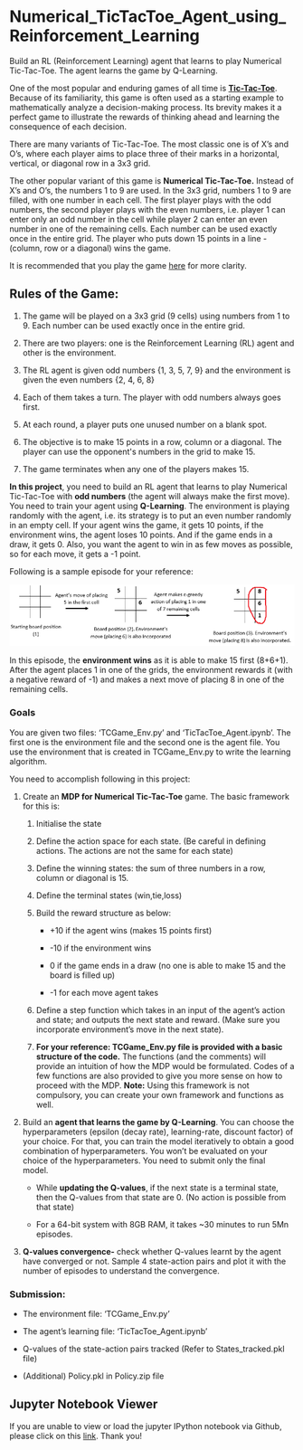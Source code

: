 # Numerical_TicTacToe_Agent_using_Reinforcement_Learning
Build an RL (Reinforcement Learning) agent that learns to play Numerical Tic-Tac-Toe. The agent learns the game by Q-Learning.

One of the most popular and enduring games of all time is **[Tic-Tac-Toe](https://www.youtube.com/watch?v=5SdW0_wTX5c)**. Because of its familiarity, this game is often used as a starting example to mathematically analyze a decision-making process. Its brevity makes it a perfect game to illustrate the rewards of thinking ahead and learning the consequence of each decision.

There are many variants of Tic-Tac-Toe. The most classic one is of X’s and O’s, where each player aims to place three of their marks in a horizontal, vertical, or diagonal row in a 3x3 grid.

The other popular variant of this game is **Numerical Tic-Tac-Toe.** Instead of X’s and O’s, the numbers 1 to 9 are used. In the 3x3 grid, numbers 1 to 9 are filled, with one number in each cell. The first player plays with the odd numbers, the second player plays with the even numbers, i.e. player 1 can enter only an odd number in the cell while player 2 can enter an even number in one of the remaining cells. Each number can be used exactly once in the entire grid. The player who puts down 15 points in a line - (column, row or a diagonal) wins the game. 

It is recommended that you play the game [here](https://playtictactoe.org/) for more clarity.

## **Rules of the Game:**

1.  The game will be played on a 3x3 grid (9 cells) using numbers from 1 to 9. Each number can be used exactly once in the entire grid.
    
2.  There are two players: one is the Reinforcement Learning (RL) agent and other is the environment.
    
3.  The RL agent is given odd numbers {1, 3, 5, 7, 9} and the environment is given the even numbers {2, 4, 6, 8}
    
4.  Each of them takes a turn. The player with odd numbers always goes first.
    
5.  At each round, a player puts one unused number on a blank spot.
    
6.  The objective is to make 15 points in a row, column or a diagonal. The player can use the opponent's numbers in the grid to make 15.
    
7.  The game terminates when any one of the players makes 15.
    

**In this project**, you need to build an RL agent that learns to play Numerical Tic-Tac-Toe with **odd numbers** (the agent will always make the first move). You need to train your agent using **Q-Learning**. The environment is playing randomly with the agent, i.e. its strategy is to put an even number randomly in an empty cell. If your agent wins the game, it gets 10 points, if the environment wins, the agent loses 10 points. And if the game ends in a draw, it gets 0. Also, you want the agent to win in as few moves as possible, so for each move, it gets a -1 point.

Following is a sample episode for your reference:


![](Sample_episode_img.png)

In this episode, the **environment wins** as it is able to make 15 first (8+6+1).  After the agent places 1 in one of the grids, the environment rewards it (with a negative reward of -1) and makes a next move of placing 8 in one of the remaining cells.

### **Goals**

You are given two files: ‘TCGame\_Env.py’ and ‘TicTacToe\_Agent.ipynb’. The first one is the environment file and the second one is the agent file. You use the environment that is created in TCGame\_Env.py to write the learning algorithm.

You need to accomplish following in this project:

1.  Create an **MDP for Numerical Tic-Tac-Toe** game. The basic framework for this is:
    
    1.  Initialise the state
        
    2.  Define the action space for each state. (Be careful in defining actions. The actions are not the same for each state)
        
    3.  Define the winning states: the sum of three numbers in a row, column or diagonal is 15.
        
    4.  Define the terminal states (win,tie,loss)
        
    5.  Build the reward structure as below:
        
        -   +10 if the agent wins (makes 15 points first)
            
        -   \-10 if the environment wins
            
        -   0 if the game ends in a draw (no one is able to make 15 and the board is filled up)
            
        -   \-1 for each move agent takes
            
    6.  Define a step function which takes in an input of the agent’s action and state; and outputs the next state and reward. (Make sure you incorporate environment’s move in the next state).
        
    7.  **For your reference: TCGame\_Env.py file is provided with a basic structure of the code.** The functions (and the comments) will provide an intuition of how the MDP would be formulated. Codes of a few functions are also provided to give you more sense on how to proceed with the MDP. **Note:** Using this framework is not compulsory, you can create your own framework and functions as well.
        
2.  Build an **agent that learns the game by Q-Learning**. You can choose the hyperparameters (epsilon (decay rate), learning-rate, discount factor) of your choice. For that, you can train the model iteratively to obtain a good combination of hyperparameters. You won’t be evaluated on your choice of the hyperparameters. You need to submit only the final model. 
    
    -   While **updating the Q-values**, if the next state is a terminal state, then the Q-values from that state are 0. (No action is possible from that state)
        
    -   For a 64-bit system with 8GB RAM, it takes ~30 minutes to run 5Mn episodes.
        
3.  **Q-values convergence-** check whether Q-values learnt by the agent have converged or not. Sample 4 state-action pairs and plot it with the number of episodes to understand the convergence.
    


### **Submission:**

-   The environment file: ‘TCGame\_Env.py’
    
-   The agent’s learning file: ‘TicTacToe\_Agent.ipynb’
    
-   Q-values of the state-action pairs tracked (Refer to States_tracked.pkl file)

-   (Additional) Policy.pkl in Policy.zip file


## Jupyter Notebook Viewer
If you are unable to view or load the jupyter IPython notebook via Github, please click on this [link](https://nbviewer.jupyter.org/github/ChaitanyaC22/Numerical_TicTacToe_Agent_using_Reinforcement_Learning/blob/chai_main/TicTacToe_Agent.ipynb).
Thank you!
